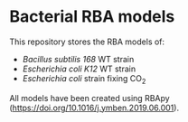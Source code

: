 # Bacterial RBA models

This repository stores the RBA models of:
- *Bacillus subtilis 168* WT strain
- *Escherichia coli K12* WT strain
- *Escherichia coli* strain fixing CO<sub>2</sub>

All models have been created using RBApy (https://doi.org/10.1016/j.ymben.2019.06.001).
